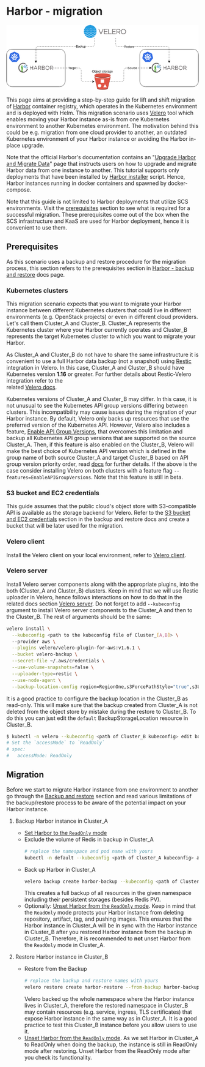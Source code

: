 # Harbor - migration

![harbor_migration.png](images/harbor_migration.png)

This page aims at providing a step-by-step guide for lift and shift migration of [Harbor](https://goharbor.io/)
container registry, which operates in the Kubernetes environment and is deployed with Helm.
This migration scenario uses [Velero](https://velero.io/) tool which
enables moving your Harbor instance as-is from one Kubernetes environment to another
Kubernetes environment. The motivation behind this could be e.g. migration
from one cloud provider to another, an outdated Kubernetes environment of your Harbor 
instance or avoiding the Harbor in-place upgrade.

Note that the official Harbor's documentation contains an "[Upgrade Harbor and Migrate Data](https://goharbor.io/docs/main/administration/upgrade/)" page
that instructs users on how to upgrade and migrate Harbor data from one instance to
another. This tutorial supports only deployments that have been installed by [Harbor installer](https://goharbor.io/docs/main/install-config/download-installer/) script. 
Hence, Harbor instances running in docker containers and spawned by docker-compose.

Note that this guide is not limited to Harbor deployments that utilize SCS environments.
Visit the [prerequisites](#prerequisites) section to see what is required for a successful
migration. These prerequisites come out of the box when the SCS infrastructure and KaaS
are used for Harbor deployment, hence it is convenient to use them. 

## Prerequisites

As this scenario uses a backup and restore procedure for the migration process, this section
refers to the prerequisites section in [Harbor - backup and restore](harbor_backup_restore.md#prerequisites)
docs page. 

### Kubernetes clusters

This migration scenario expects that you want to migrate your Harbor instance
between different Kubernetes clusters that could live in different environments (e.g.
OpenStack projects) or even in different cloud providers. Let's call them Cluster_A and 
Cluster_B. Cluster_A represents the Kubernetes cluster where your Harbor currently operates and 
Cluster_B represents the target Kubernetes cluster to which you want to migrate your Harbor. 

As Cluster_A and Cluster_B do not have to share the same infrastructure it is convenient to 
use a full Harbor data backup (not a snapshot) using [Restic](https://restic.net/)
integration in Velero. In this case, Cluster_A and Cluster_B should have 
Kubernetes version **1.16** or greater. 
For further details about Restic-Velero integration refer to the  
related [Velero docs](https://velero.io/docs/main/file-system-backup/). 

Kubernetes versions of Cluster_A and Cluster_B may differ. In this case, it is 
not unusual to see the Kubernetes API group versions differing between clusters. This
incompatibility may cause issues during the migration of your Harbor instance. By default,
Velero only backs up resources that use the preferred version of the Kubernetes API. 
However, Velero also includes a feature, [Enable API Group Versions](https://velero.io/docs/main/enable-api-group-versions-feature/),
that overcomes this limitation and backup all Kubernetes API group versions that are 
supported on the source Cluster_A. Then, if this feature is also enabled on the Cluster_B,
Velero will make the best choice of Kubernetes API version which is defined in the group
name of both source Cluster_A and target Cluster_B based on API group version priority order, 
read [docs](https://velero.io/docs/main/enable-api-group-versions-feature/) for further details.
If the above is the case consider installing Velero on both clusters
with a feature flag `--features=EnableAPIGroupVersions`. Note that this feature is still in beta.

### S3 bucket and EC2 credentials

This guide assumes that the public cloud's object store with S3-compatible API is available as
the storage backend for Velero. Refer to the [S3 bucket and EC2 credentials](harbor_backup_restore.md#s3-bucket-and-ec2-credentials)
section in the backup and restore docs and create a bucket that will be later used for
the migration.

### Velero client

Install the Velero client on your local environment, refer to [Velero client](harbor_backup_restore.md#velero-client).

### Velero server

Install Velero server components along with the appropriate plugins, into the both
(Cluster_A and Cluster_B) clusters. Keep in mind that we will use Restic uploader in
Velero, hence follows interactions on how to do that in the related docs section [Velero server](harbor_backup_restore.md#velero-server).
Do not forget to add `--kubeconfig` argument to install Velero server components
to the Cluster_A and then to the Cluster_B. The rest of arguments should be the same:

  ```bash
  velero install \
    --kubeconfig <path to the kubeconfig file of Cluster_[A,B]> \ 
    --provider aws \
    --plugins velero/velero-plugin-for-aws:v1.6.1 \
    --bucket velero-backup \
    --secret-file ~/.aws/credentials \
    --use-volume-snapshots=false \
    --uploader-type=restic \
    --use-node-agent \
    --backup-location-config region=RegionOne,s3ForcePathStyle="true",s3Url=https://api.gx-scs.sovereignit.cloud:8080
  ```

It is a good practice to configure the backup location in the Cluster_B as read-only. 
This will make sure that the backup created from Cluster_A is not deleted from the object
store by mistake during the restore to Cluster_B. To do this you can just edit the `default`
BackupStorageLocation resource in Cluster_B.

```bash
$ kubectl -n velero --kubeconfig <path of Cluster_B kubeconfig> edit backupstoragelocations default
# Set the `accessMode` to `ReadOnly`
# spec:
#   accessMode: ReadOnly
```

## Migration

Before we start to migrate Harbor instance from one environment to another go through the 
[Backup and restore](harbor_backup_restore.md#backup-and-restore) section and read 
various limitations of the backup/restore process to be aware of the potential impact on
your Harbor instance.

1. Backup Harbor instance in Cluster_A
    - [Set Harbor to the `ReadOnly` mode](https://goharbor.io/docs/main/administration/backup-restore/#set-harbor-to-readonly)
    - Exclude the volume of Redis in backup in Cluster_A
      ```bash
      # replace the namespace and pod name with yours
      kubectl -n default --kubeconfig <path of Cluster_A kubeconfig> annotate pod/harbor-harbor-redis-0 backup.velero.io/backup-volumes-excludes=data
      ```
    - Back up Harbor in Cluster_A
      ```bash
      velero backup create harbor-backup --kubeconfig <path of Cluster_A kubeconfig> --include-namespaces default --default-volumes-to-fs-backup --wait
      ```
      This creates a full backup of all resources in the given namespace including their
      persistent storages (besides Redis PV). 
    - Optionally: [Unset Harbor from the `ReadOnly` mode](https://goharbor.io/docs/main/administration/backup-restore/#unset-readonly).
      Keep in mind that the `ReadOnly` mode protects your Harbor instance from deleting
      repository, artifact, tag, and pushing images. This ensures that the Harbor instance
      in Cluster_A will be in sync with the Harbor instance in Cluster_B after you restored 
      Harbor instance from the backup in Cluster_B. Therefore, it is recommended to **not**
      unset Harbor from the `ReadOnly` mode in Cluster_A. 
        
2. Restore Harbor instance in Cluster_B
    - Restore from the Backup
      ```bash
      # replace the backup and restore names with yours
      velero restore create harbor-restore --from-backup harbor-backup --kubeconfig <path of Cluster_B kubeconfig> --wait 
      ```
      Velero backed up the whole namespace where the Harbor instance lives in Cluster_A,
      therefore the restored namespace in Cluster_B may contain resources (e.g. service,
      ingress, TLS certificates) that expose Harbor instance in the same way as in 
      Cluster_A. It is a good practice to test this Cluster_B instance before you allow
      users to use it.
    - [Unset Harbor from the `ReadOnly` mode](https://goharbor.io/docs/main/administration/backup-restore/#unset-readonly).
      As we set Harbor in Cluster_A to ReadOnly when doing the backup, the instance is
      still in ReadOnly mode after restoring. Unset Harbor from the ReadOnly mode after
      you check its functionality.
